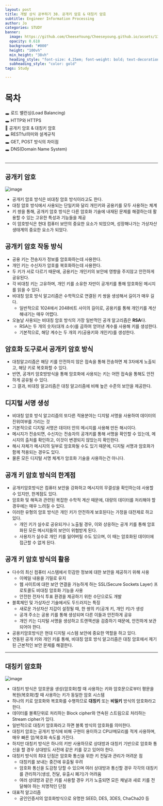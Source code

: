 ```yaml
---
layout: post
title: 개발 상식 공부하기 38. 공개키 암호 & 대칭키 암호
subtitle: Engineer Information Processing
author: Jo
categories: STUDY
banner:
  image: https://github.com/CheeseYoung/Cheeseyoung.github.io/assets/132384527/8a56fa16-bf44-4054-b70d-d9e2178c1469
  opacity: 0.618
  background: "#000"
  height: "100vh"
  min_height: "38vh"
  heading_style: "font-size: 4.25em; font-weight: bold; text-decoration: underline"
  subheading_style: "color: gold"
tags: Study

---
```


# 목차
🕳 로드 밸런싱(Load Balancing) <br>
🕳 HTTP와 HTTPS <br>
📌 공개키 암호 & 대칭키 암호 <br>
🕳 RESTful의미와 설계규칙 <br>
🕳 GET, POST 방식의 차이점 <br>
🕳 DNS(Domain Name System) <br>
<br>
<hr>


## 공개키 암호
![image](https://github.com/CheeseYoung/Cheeseyoung.github.io/assets/132384527/8a56fa16-bf44-4054-b70d-d9e2178c1469)
- 공개키 암호 방식은 비대칭 암호 방식이라고도 한다.
- 대칭 암호 방식에서 사용되는 단일키와 달리 개인키와 공용키를 모두 사용하는 체계
- 키 쌍을 통해, 공개키 암호 방식은 다른 암호화 기술에 내재된 문제를 해결하는데 활용할 수 있는 고유한 특성과 기능들을 제공
- 이 암호방식은 현대 컴퓨터 보안의 중요한 요소가 되었으며, 성장해나가는 가상자산 생태계의 중요한 요소가 되었다.

## 공개키 암호 작동 방식
- 공용 키는 전송자가 정보를 암호화하는데 사용한다.
- 개인 키는 수신자가 암호를 복호화하는데 사용한다.
- 두 키가 서로 다르기 때문에, 공용키는 개인키의 보안에 영향을 주지않고 안전하게 공유된다.
- 각 비대칭 키는 고유하며, 개인 키를 소유한 자만이 공개키를 통해 암호화된 메시지를 읽을 수 있다.
- 비대칭 암호 방식 알고리즘은 수학적으로 연결된 키 쌍을 생성해서 길이가 매우 길다.
  - 일반적으로 1024에서 2048비트 사이의 길이로, 공용키를 통해 개인키를 계산해내기는 매우 어렵다.
- 오늘날 사용되는 비대칭 암호 방식의 가장 일반적인 공개 알고리즘은 <b>RSA</b>다.
  - RSA는 두 개의 숫자(대개 소수)를 곱하여 얻어낸 계수를 사용해 키를 생성한다.
  - 기본적으로, 해당 계수는 두 개의 키(공용키와 개인키)를 생성한다.

## 암호화 도구로서 공개키 암호 방식
- 대칭알고리즘은 해당 키를 안전하지 않은 접속을 통해 전송하면 제 3자에게 노출되고, 해당 키로 복호화할 수 있다.
- 반면, 공개키 암호방방식을 통해 암호화에 사용되는 키는 어떤 접속을 통해도 안전하게 공유될 수 있다.
- 그 결과, 비대칭 알고리즘은 대칭 알고리즘에 비해 높은 수준의 보안을 제공한다.

## 디지털 서명 생성
- 비대칭 암호 방식 알고리즘의 또다른 적용분야는 디지털 서명을 사용하여 데이터의 진위여부를 가리는 것
- 기본적으로 디지털 서명은 데이터 안의 메시지를 사용해 만든 해시이다.
- 메시지가 전송되면, 수신자는 전송자의 공개키를 통해 서명을 확인할 수 있는데, 메시지의 출처를 확인하고, 이것이 변경되지 않았는지 확인한다.
- 해시 자체가 메시지의 일부로 암호화될 수도 있기 때문에, 디지털 서명과 암호화가 함께 적용되는 경우도 있다.
- 물론 모든 디지털 서명 체계가 암호화 기술을 사용하는건 아니다.

## 공개 키 암호 방식의 한계점
- 공개키암호방식은 컴퓨터 보안을 강화하고 메시지의 무결성을 확인하는데 사용할 수 있지만, 한계점도 있다.
- 암호화 및 해독과 관련된 복잡한 수학적 계산 때문에, 대량의 데이터를 처리해야 할 경우에는 매우 느려질 수 있다.
- 이러한 유형의 암호 방식은 개인 키가 안전하게 보호된다는 가정을 대전제로 하고 있다.
  - 개인 키가 실수로 공유되거나 노출될 경우, 이와 상응하는 공개 키를 통해 암호화된 모든 메시지들의 보안이 위협받게 된다.
  - 사용자가 실수로 개인 키를 잃어버릴 수도 있으며, 이 때는 암호화된 데이터에 접근할 수 없게 된다.  

## 공개 키 암호 방식의 활용
- 다수의 최신 컴퓨터 시스템에서 민감한 정보에 대한 보안을 제공하기 위해 사용
  - 이메일 내용을 기밀로 유지
  - 웹 사이트에 대한 보안 연결을 가능하게 하는 SSL(Secure Sockets Layer) 프로토콜도 비대칭 암호화 기능을 사용
  - 안전한 전자식 투표 환경을 제공하기 위한 수단으로도 개발
- 블록체인 및 가상자산 기술에서도 두드러지는 특징
  - 새로운 가상자산 지갑이 설정될 때, 한 쌍의 키(공개 키, 개인 키)가 생성
  - 공개 주소는 공용 키를 통해 생성되며 다른 이들과 안전하게 공유
  - 개인 키는 디지털 서명을 생성하고 트랜잭션을 검증하기 때문에, 안전하게 보관되어야 한다.
- 공용키암호방식은 현대 디지털 시스템 보안에 중요한 역할을 하고 있다.
- 연동된 공개 키와 개인 키를 통해, 비대칭 암호 방식 알고리즘은 대칭 암호에서 제기된 근본적인 보안 문제를 해결한다.

<hr>

## 대칭키 암호화
![image](https://github.com/CheeseYoung/Cheeseyoung.github.io/assets/132384527/131e5c3e-e293-445d-8a7e-a8352b6fa14b)
- 대칭키 방식은 암호문을 생성(암호화)할 때 사용하는 키와 암호문으로부터 평문을 복원(복호화)할 때 사용하는 키가 동일한 암호 시스템
- 하나의 키로 암호화와 복호화를 수행하므로 <b>대칭키</b> 또는 <b>비밀키</b> 방식의 암호화라고 한다.
- 데이터를 블록단위로 처리하는 Block cipher와 연속된 스트림으로 처리하는 Stream cipher가 있다.
- 일반적으로 대칭키 암호화라고 하면 블록 방식의 암호화를 의미한다.
- 대칭키 암호는 공개키 방식에 비해 구현이 용이하고 CPU/메모리를 적게 사용하며, 매우 빠른 암/복호화 속도를 가진다.
- 하지만 대칭키 방식은 하나의 키만 사용하므로 상대방과 대칭키 기반으로 암호화 통신을 할 경우 상대방도 사전에 같은 키를 갖고 있어야 한다.
- 대칭키 방식의 최대 단점은 암호화 통신을 위한 키 전달과 관리가 어려운 점
  - 대칭키를 보내는 중간에 유출될 우려
  - 암호화 통신을 도감청 당할 수 있으며 여러 상대방과 통신할 경우 각각의 대칭키를 관리하기(생성, 전달, 유출시 폐기)가 어려움
  - 여러 상대방과 같은 키를 사용할 경우 키가 노출되면 모든 채널과 새로 키를 전달해야 하는 치명적인 단점
- 대표적 알고리즘
  - 공인인증서의 암호화방식으로 유명한 SEED, DES, 3DES, ChaCha20 등
















